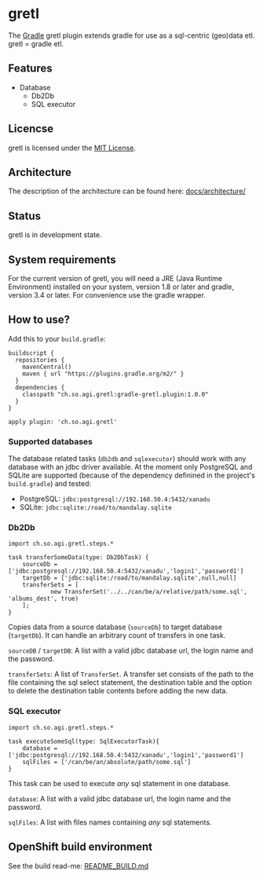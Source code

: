 # gretl

The [Gradle](http://www.gradle.org) gretl plugin extends gradle for use as a sql-centric (geo)data etl. gretl = gradle etl.

## Features

* Database
  * Db2Db
  * SQL executor

## Licencse

gretl is licensed under the [MIT License](LICENSE).

## Architecture
The description of the architecture can be found here: [docs/architecture/](docs/architecture/architecture.md)


## Status

gretl is in development state.

## System requirements

For the current version of gretl, you will need a JRE (Java Runtime Environment) installed on your system, version 1.8 or later and gradle, version 3.4 or later. For convenience use the gradle wrapper.

## How to use?

Add this to your `build.gradle`:

```
buildscript {
  repositories {
    mavenCentral()
    maven { url "https://plugins.gradle.org/m2/" }
  }
  dependencies {
    classpath "ch.so.agi.gretl:gradle-gretl.plugin:1.0.0"
  }
}

apply plugin: 'ch.so.agi.gretl'
```

### Supported databases

The database related tasks (`db2db` and `sqlexecutor`) should work with any database with an jdbc driver available. At the moment only PostgreSQL and SQLite are supported (because of the dependency definined in the project's `build.gradle`) and tested:

 * PostgreSQL: `jdbc:postgresql://192.168.50.4:5432/xanadu`
 * SQLite: `jdbc:sqlite:/road/to/mandalay.sqlite`


### Db2Db

```
import ch.so.agi.gretl.steps.*

task transferSomeData(type: Db2DbTask) {
    sourceDb = ['jdbc:postgresql://192.168.50.4:5432/xanadu','login1','password1']
    targetDb = ['jdbc:sqlite:/road/to/mandalay.sqlite',null,null]
    transferSets = [
            new TransferSet('../../can/be/a/relative/path/some.sql', 'albums_dest', true)
    ];
}
```
Copies data from a source database (`sourceDb`) to target database (`targetDb`). It can handle an arbitrary count of transfers in one task.

 `sourceDB` / `targetDB`: A list with a valid jdbc database url, the login name and the password.

`transferSets`: A list of `TransferSet`. A transfer set consists of the path to the file containing the sql select statement, the destination table and the option to delete the destination table contents before adding the new data.

### SQL executor

```
import ch.so.agi.gretl.steps.*

task executeSomeSql(type: SqlExecutorTask){
    database = ['jdbc:postgresql://192.168.50.4:5432/xanadu','login1','password1']
    sqlFiles = ['/can/be/an/absolute/path/some.sql']
}
```

This task can be used to execute _any_ sql statement in one database.

`database`: A list with a valid jdbc database url, the login name and the password.

`sqlFiles`: A list with files names containing _any_ sql statements.

## OpenShift build environment
See the build read-me: [README_BUILD.md](openshift/README_BUILD.md)
